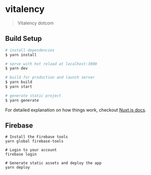 # vitalency

> Vitalency dotcom

## Build Setup

``` bash
# install dependencies
$ yarn install

# serve with hot reload at localhost:3000
$ yarn dev

# build for production and launch server
$ yarn build
$ yarn start

# generate static project
$ yarn generate
```

For detailed explanation on how things work, checkout [Nuxt.js docs](https://nuxtjs.org).


## Firebase

```
# Install the Firebase tools
yarn global firebase-tools

# Login to your account
firebase login

# Generate static assets and deploy the app
yarn deploy
```